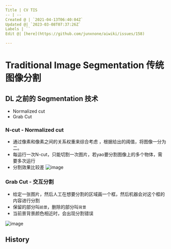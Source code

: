 ```yaml
---
Title | CV TIS
-- | --
Created @ | `2021-04-13T06:40:04Z`
Updated @| `2023-03-08T07:37:26Z`
Labels | ``
Edit @| [here](https://github.com/junxnone/aiwiki/issues/158)

---
```

# Traditional Image Segmentation 传统图像分割


## DL 之前的 Segmentation 技术
- Normalized cut
- Grab Cut

### N-cut - Normalized cut
- 通过像素和像素之间的关系权重来综合考虑 ，根据给出的阈值，将图像一分为二。
- 每运行一次N-cut，只能切割一次图片，若yao要分割图像上的多个物体，需要多次运行
- 分割效果比较差
![image](https://user-images.githubusercontent.com/2216970/69900116-baf1d380-13aa-11ea-8bff-789130c81112.png)

### Grab Cut - 交互分割
- 给定一张图片，然后人工在想要分割的区域画一个框，然后机器会对这个框的内容进行分割
- 保留的部分叫`前景`，删除的部分叫`背景`
- 当前景背景颜色相近时，会出现分割错误

![image](https://user-images.githubusercontent.com/2216970/69900252-0bb5fc00-13ac-11ea-94eb-c439cc81aeeb.png)


## History

